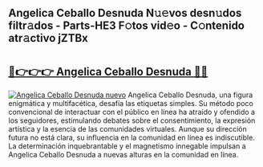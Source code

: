 ## Angelica Ceballo Desnuda N𝚞𝚎vos desn𝚞dos filtr𝚊dos - Parts-HE3 F𝚘tos vid𝚎o - C𝚘ntenido atr𝚊ctivo jZTBx

# <h2><a href="http://mbb0z0.tromn.icu/?c=Angelica+Ceballo+Desnuda">🔗👉👉👉 Angelica Ceballo Desnuda 🔗🔗</a></h2>

[![Angelica Ceballo Desnuda nuevo](https://i.imgur.com/pEAQMta.gif)](http://mbb0z0.tromn.icu/?c=Angelica+Ceballo+Desnuda)
Angelica Ceballo Desnuda, una figura enigmática y multifacética, desafía las etiquetas simples. Su método poco convencional de interactuar con el público en línea ha atraído y ofendido a los seguidores, estimulando debates sobre el consentimiento, la expresión artística y la esencia de las comunidades virtuales. Aunque su dirección futura no está clara, su influencia en la comunidad en línea es indiscutible. La determinación inquebrantable y el magnetismo innegable impulsan a Angelica Ceballo Desnuda a nuevas alturas en la comunidad en línea.

